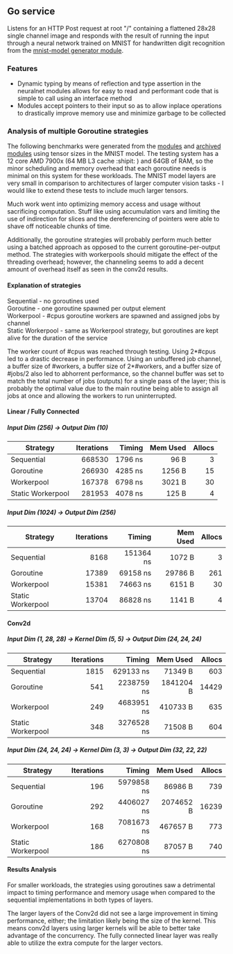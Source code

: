 ## Go service
Listens for an HTTP Post request at root "/" containing a flattened 28x28 single channel image and responds with the result of running the input through a neural network trained on MNIST for handwritten digit recognition from the [mnist-model generator module](../mnist-model-generator).

### Features
- Dynamic typing by means of reflection and type assertion in the neuralnet modules allows for easy to read and performant code that is simple to call using an interface method
- Modules accept pointers to their input so as to allow inplace operations to drastically improve memory use and minimize garbage to be collected

### Analysis of multiple Goroutine strategies
The following benchmarks were generated from the [modules](./neuralnet/module/) and [archived modules](./neuralnet/module/archive/) using tensor sizes in the MNIST model. The testing system has a 12 core AMD 7900x (64 MB L3 cache :shipit: ) and 64GB of RAM, so the minor scheduling and memory overhead that each goroutine needs is minimal on this system for these workloads. The MNIST model layers are very small in comparison to architectures of larger computer vision tasks - I would like to extend these tests to include much larger tensors.

Much work went into optimizing memory access and usage without sacrificing computation. Stuff like using accumulation vars and limiting the use of indirection for slices and the dereferencing of pointers were able to shave off noticeable chunks of time.

Additionally, the goroutine strategies will probably perform much better using a batched approach as opposed to the current goroutine-per-output method. The strategies with workerpools should mitigate the effect of the threading overhead; however, the channeling seems to add a decent amount of overhead itself as seen in the conv2d results.

#### Explanation of strategies
Sequential - no goroutines used\
Goroutine - one goroutine spawned per output element\
Workerpool - #cpus goroutine workers are spawned and assigned jobs by channel\
Static Workerpool - same as Workerpool strategy, but goroutines are kept alive for the duration of the service

The worker count of #cpus was reached through testing. Using 2*#cpus led to a drastic decrease in performance. Using an unbuffered job channel, a buffer size of #workers, a buffer size of 2*#workers, and a buffer size of #jobs/2 also led to abhorrent performance, so the channel buffer was set to match the total number of jobs (outputs) for a single pass of the layer; this is probably the optimal value due to the main routine being able to assign all jobs at once and allowing the workers to run uninterrupted.

#### Linear / Fully Connected
##### Input Dim (256) -> Output Dim (10)
| Strategy          | Iterations | Timing | Mem Used | Allocs |
| ----------------- | ---------: | -----: | -------: | -----: |
| Sequential        |    668530 | 1796 ns |     96 B |      3 |
| Goroutine         |    266930 | 4285 ns |   1256 B |     15 |
| Workerpool        |    167378 | 6798 ns |   3021 B |     30 |
| Static Workerpool |    281953 | 4078 ns |    125 B |      4 |

##### Input Dim (1024) -> Output Dim (256)
| Strategy          | Iterations | Timing | Mem Used | Allocs |
| ----------------- | ---------: | -----: | -------: | -----: |
| Sequential        |    8168 | 151364 ns |   1072 B |      3 |
| Goroutine         |   17389 |  69158 ns |  29786 B |    261 |
| Workerpool        |   15381 |  74663 ns |   6151 B |     30 |
| Static Workerpool |   13704 |  86828 ns |   1141 B |      4 |


#### Conv2d
##### Input Dim (1, 28, 28) -> Kernel Dim (5, 5) -> Output Dim (24, 24, 24)
| Strategy          | Iterations | Timing | Mem Used | Allocs |
| ----------------- | ---------: | -----: | -------: | -----: |
| Sequential        |   1815 |  629133 ns |  71349 B |    603 |
| Goroutine         |    541 | 2238759 ns | 1841204 B | 14429 |
| Workerpool        |    249 | 4683951 ns | 410733 B |    635 |
| Static Workerpool |    348 | 3276528 ns |  71508 B |    604 |

##### Input Dim (24, 24, 24) -> Kernel Dim (3, 3) -> Output Dim (32, 22, 22)
| Strategy          | Iterations | Timing | Mem Used | Allocs |
| ----------------- | ---------: | -----: | -------: | -----: |
| Sequential        |    196 | 5979858 ns |  86986 B |    739 |
| Goroutine         |    292 | 4406027 ns | 2074652 B | 16239 |
| Workerpool        |    168 | 7081673 ns | 467657 B |    773 |
| Static Workerpool |    186 | 6270808 ns |  87057 B |    740 |


#### Results Analysis
For smaller workloads, the strategies using goroutines saw a detrimental impact to timing performance and memory usage when compared to the sequential implementations in both types of layers.

The larger layers of the Conv2d did not see a large improvement in timing performance, either; the limitation likely being the size of the kernel. This means conv2d layers using larger kernels will be able to better take advantage of the concurrency. The fully connected linear layer was really able to utilize the extra compute for the larger vectors.
